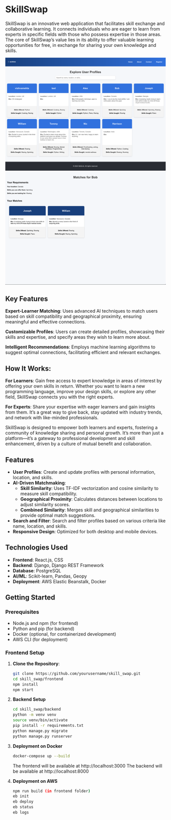 # SkillSwap

SkillSwap is an innovative web application that facilitates skill exchange and collaborative learning. It connects individuals who are eager to learn from experts in specific fields with those who possess expertise in those areas. The core of SkillSwap’s value lies in its ability to offer valuable learning opportunities for free, in exchange for sharing your own knowledge and skills.

![SS1](https://github.com/VishRMehta/AI-Community-Skill-Swap/blob/master/Screenshot%202024-08-12%20at%2002.10.50.png)
![SS2](https://github.com/VishRMehta/AI-Community-Skill-Swap/blob/master/Screenshot%202024-08-12%20at%2002.11.14.png)

## Key Features

**Expert-Learner Matching**: Uses advanced AI techniques to match users based on skill compatibility and geographical proximity, ensuring meaningful and effective connections.

**Customizable Profiles**: Users can create detailed profiles, showcasing their skills and expertise, and specify areas they wish to learn more about.

**Intelligent Recommendations**: Employs machine learning algorithms to suggest optimal connections, facilitating efficient and relevant exchanges.

## How It Works:

**For Learners**: Gain free access to expert knowledge in areas of interest by offering your own skills in return. Whether you want to learn a new programming language, improve your design skills, or explore any other field, SkillSwap connects you with the right experts.

**For Experts**: Share your expertise with eager learners and gain insights from them. It’s a great way to give back, stay updated with industry trends, and network with like-minded professionals.


SkillSwap is designed to empower both learners and experts, fostering a community of knowledge sharing and personal growth. It’s more than just a platform—it’s a gateway to professional development and skill enhancement, driven by a culture of mutual benefit and collaboration.

## Features

- **User Profiles**: Create and update profiles with personal information, location, and skills.
- **AI-Driven Matchmaking**: 
  - **Skill Similarity**: Uses TF-IDF vectorization and cosine similarity to measure skill compatibility.
  - **Geographical Proximity**: Calculates distances between locations to adjust similarity scores.
  - **Combined Similarity**: Merges skill and geographical similarities to provide optimal match suggestions.
- **Search and Filter**: Search and filter profiles based on various criteria like name, location, and skills.
- **Responsive Design**: Optimized for both desktop and mobile devices.

## Technologies Used

- **Frontend**: React.js, CSS
- **Backend**: Django, Django REST Framework
- **Database**: PostgreSQL
- **AI/ML**: Scikit-learn, Pandas, Geopy
- **Deployment**: AWS Elastic Beanstalk, Docker

## Getting Started

### Prerequisites

- Node.js and npm (for frontend)
- Python and pip (for backend)
- Docker (optional, for containerized development)
- AWS CLI (for deployment)

### Frontend Setup

1. **Clone the Repository**:
   ```bash
   git clone https://github.com/yourusername/skill_swap.git
   cd skill_swap/frontend
   npm install
   npm start
   ```
2. **Backend Setup**
   ```bash
   cd skill_swap/backend
   python -m venv venv
   source venv/bin/activate
   pip install -r requirements.txt
   python manage.py migrate
   python manage.py runserver
   ```
3. **Deployment on Docker**
   ```bash
   docker-compose up --build
   ```
   The frontend will be available at http://localhost:3000
   The backend will be available at http://localhost:8000
   
5. **Deployment on AWS**
   ```bash
   npm run build (in frontend folder)
   eb init
   eb deploy
   eb status
   eb logs
   ```
